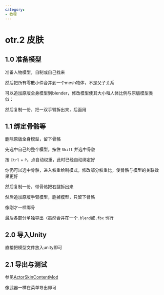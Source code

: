 ```yaml
---
category: 
- 教程
---
```

# otr.2 皮肤

## 1.0 准备模型

准备人物模型，自制或自己找来

然后把所有零散小件合并到一个mesh物体，不是父子关系

可以追加原版全身模型到blender，修改模型使其大小和人体比例与原版模型类似：

然后复制一份，把一双手臂拆出来，后面用

## 1.1 绑定骨骼等

删除原版全身模型，留下骨骼

先选中自己的整个模型，按住 `Shift` 并选中骨骼

按 `Ctrl` + `P`，点自动权重，此时已经自动绑定好

你仍可以选中骨骼，进入权重绘制模式，修改部分权重比，使骨骼与模型的关联效果更好

然后复制一份，带骨骼把右腿拆出来

然后追加原版手臂模型，删掉模型，只留下骨骼

像刚才一样绑骨

最后各部分单独导出（虽然合并在一个`.blend`或`.fbx` 也行

## 2.0 导入Unity

直接把模型文件放入unity即可

## 2.1 导出与测试

参见[ActorSkinContentMod](/cn/Components/ActorSkinContentMod.md)

像武器一样在菜单导出即可

